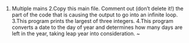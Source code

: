 1. Multiple mains
2.Copy this main file. Comment out (don’t delete it!) the part of the code that is causing the output to go into an infinite loop.
3.This program prints the largest of three integers.
4.This program converts a date to the day of year and determines how many days are left in the year, taking leap year into consideration.
~                                                      
